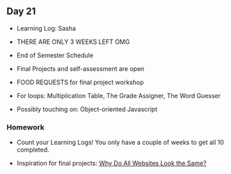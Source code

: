 ## Day 21

* Learning Log: Sasha

* THERE ARE ONLY 3 WEEKS LEFT OMG

* End of Semester Schedule

* Final Projects and self-assessment are open

* FOOD REQUESTS for final project workshop

* For loops: Multiplication Table, The Grade Assigner, The Word Guesser 

* Possibly touching on: Object-oriented Javascript

    
### Homework

* Count your Learning Logs! You only have a couple of weeks to get all 10 completed. 

* Inspiration for final projects: [Why Do All Websites Look the Same?](https://medium.com/s/story/on-the-visual-weariness-of-the-web-8af1c969ce73)